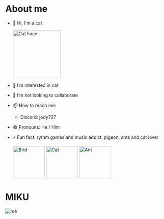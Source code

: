 # About me
- 👋 Hi, I'm a cat
 
  <img src="https://raw.githubusercontent.com/Tarikul-Islam-Anik/Animated-Fluent-Emojis/master/Emojis/Animals/Cat%20Face.png" alt="Cat Face" width="150" height="150" /> 
- 👀 I’m interested in cat
- 💞️ I’m not looking to collaborate
- 📫 How to reach me:
     - Discord: jody727
- 😄 Pronouns: He / Him
- ⚡ Fun fact: rythm games and music addict, pigeon, ants and cat lover

  <img src="https://raw.githubusercontent.com/Tarikul-Islam-Anik/Animated-Fluent-Emojis/master/Emojis/Animals/Bird.png" alt="Bird" width="100" height="100" />
  <img src="https://raw.githubusercontent.com/Tarikul-Islam-Anik/Animated-Fluent-Emojis/master/Emojis/Animals/Cat.png" alt="Cat" width="100" height="100" />
  <img src="https://raw.githubusercontent.com/Tarikul-Islam-Anik/Animated-Fluent-Emojis/master/Emojis/Animals/Ant.png" alt="Ant" width="100" height="100" />


# MIKU
  ![me](https://github.com/Mvittorelli/Mvittorelli/blob/main/xxvfcm8jnxf81.gif)


